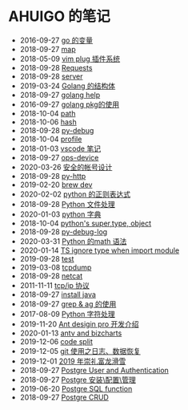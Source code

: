 # AHUIGO 的笔记
- 2016-09-27 [go 的变量](/b/go/7.go-var) 
- 2018-09-27 [map](/b/go/7.go-var-map) 
- 2018-05-09 [vim plug 插件系统](/b/vim/nvim-plugin) 
- 2018-09-28 [Requests](/b/py/py-aiohttp) 
- 2018-09-28 [server](/b/py/py-aiohttp-server) 
- 2019-03-24 [Golang 的结构体](/b/go/go-struct) 
- 2018-09-27 [golang help](/b/go/11.go-help) 
- 2016-09-27 [golang pkg的使用](/b/go/2.go-pkg-dev) 
- 2018-10-04 [path](/b/vsc/vsc-path) 
- 2018-10-06 [hash](/b/sec/sec-hash) 
- 2018-09-28 [py-debug](/b/py/py-debug) 
- 2018-10-04 [profile](/b/py/py-profiler) 
- 2018-01-03 [vscode 笔记](/b/vsc/vsc-shortcut) 
- 2018-09-27 [ops-device](/b/c/ops-device) 
- 2020-03-26 [安全的帐号设计](/b/sec/sec-account) 
- 2018-09-28 [py-http](/b/py/py-http) 
- 2019-02-20 [brew dev](/b/mac/mac-brew-dev) 
- 2020-02-02 [python 的正则表达式](/b/py/py-str-regex) 
- 2018-09-28 [Python 文件处理](/b/py/py-file) 
- 2020-01-03 [python 字典](/b/py/py-var-dict) 
- 2018-10-04 [python's super,type, object](/b/py/py-obj-type-super) 
- 2018-09-28 [py-debug-log](/b/py/py-debug-log) 
- 2020-03-31 [Python 的math 语法](/b/py/math/py-math) 
- 2020-01-14 [TS ignore type when import module](/b/ria/ts/ts-ignore) 
- 2019-09-28 [test](/b/c/ops-benchmark) 
- 2019-03-08 [tcpdump](/b/net/net-tcpdump) 
- 2018-09-28 [netcat](/b/net/net-ncat) 
- 2011-11-11 [tcp/ip 协议](/b/net/net-tcpip) 
- 2018-09-27 [install java](/b/java/1.java-install) 
- 2018-09-27 [grep & ag 的使用](/b/c/shell-grep) 
- 2017-08-09 [Python 字符处理](/b/py/py-str) 
- 2019-11-20 [Ant desigin pro 开发介绍](/b/ria/umi/0.umi-share) 
- 2020-01-13 [antv and bizcharts](/b/ria/chart-antv) 
- 2019-12-06 [code split](/b/webpack/12.webpack-codesplit-and-lazy) 
- 2019-12-05 [git 使用之日志、数据恢复](/b/git/git-log) 
- 2019-12-01 [2019 年崇礼富龙滑雪](/b/life/ski) 
- 2018-09-27 [Postgre User and Authentication](/b/db/pg-ddl-user) 
- 2018-09-27 [Postgre 安装\配置\管理](/b/db/pg-ddl-install) 
- 2019-06-20 [Postgre SQL function](/b/db/pg-ddl-function) 
- 2018-09-27 [Postgre CRUD](/b/db/pg-crud) 
